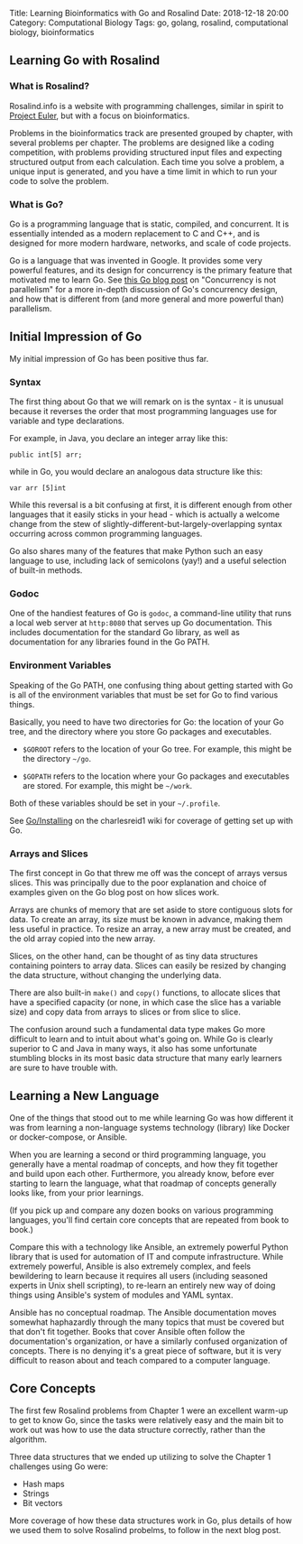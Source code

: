 Title: Learning Bioinformatics with Go and Rosalind
Date: 2018-12-18 20:00
Category: Computational Biology
Tags: go, golang, rosalind, computational biology, bioinformatics

## Learning Go with Rosalind

### What is Rosalind?

Rosalind.info is a website with programming challenges, similar in spirit
to [Project Euler](https://charlesreid1.com/wiki/Project_Euler), but with
a focus on bioinformatics. 

Problems in the bioinformatics track are presented grouped by chapter,
with several problems per chapter. The problems are designed like a coding
competition, with problems providing structured input files and expecting
structured output from each calculation. Each time you solve a problem, a
unique input is generated, and you have a time limit in which to run your
code to solve the problem.

### What is Go?

Go is a programming language that is static, compiled, and concurrent.
It is essentially intended as a modern replacement to C and C++, and is
designed for more modern hardware, networks, and scale of code projects.

Go is a language that was invented in Google. It provides some very
powerful features, and its design for concurrency is the primary feature
that motivated me to learn Go. See 
[this Go blog post](https://blog.golang.org/concurrency-is-not-parallelism)
on "Concurrency is not parallelism" for a more in-depth discussion of
Go's concurrency design, and how that is different from (and more general
and more powerful than) parallelism.

## Initial Impression of Go

My initial impression of Go has been positive thus far.

### Syntax

The first thing about Go that we will remark on is the syntax - it 
is unusual because it reverses the order that most programming languages
use for variable and type declarations. 

For example, in Java, you declare an integer array like this:

```
public int[5] arr;
```

while in Go, you would declare an analogous data structure like this:

```
var arr [5]int
```

While this reversal is a bit confusing at first, it is different enough 
from other languages that it easily sticks in your head - which is actually
a welcome change from the stew of slightly-different-but-largely-overlapping 
syntax occurring across common programming languages.

Go also shares many of the features that make Python such an easy language
to use, including lack of semicolons (yay!) and a useful selection of built-in
methods. 

### Godoc

One of the handiest features of Go is `godoc`, a command-line utility that runs
a local web server at `http:8080` that serves up Go documentation. This includes
documentation for the standard Go library, as well as documentation for any
libraries found in the Go PATH.

### Environment Variables

Speaking of the Go PATH, one confusing thing about getting started with Go is
all of the environment variables that must be set for Go to find various things.

Basically, you need to have two directories for Go: the location of your Go tree,
and the directory where you store Go packages and executables.

* `$GOROOT` refers to the location of your Go tree. For example, this might be the
  directory `~/go`.

* `$GOPATH` refers to the location where your Go packages and executables are stored.
  For example, this might be `~/work`.

Both of these variables should be set in your `~/.profile`.

See [Go/Installing](https://charlesreid1.com/wiki/Go/Installing#Paths) on the 
charlesreid1 wiki for coverage of getting set up with Go.

### Arrays and Slices

The first concept in Go that threw me off was the concept of arrays versus slices.
This was principally due to the poor explanation and choice of examples given on the
Go blog post on how slices work.

Arrays are chunks of memory that are set aside to store contiguous slots for data.
To create an array, its size must be known in advance, making them less useful
in practice. To resize an array, a new array must be created, and the old array
copied into the new array.

Slices, on the other hand, can be thought of as tiny data structures
containing pointers to array data. Slices can easily be resized by changing the
data structure, without changing the underlying data.

There are also built-in `make()` and `copy()` functions, to allocate slices
that have a specified capacity (or none, in which case the slice has a variable 
size) and copy data from arrays to slices or from slice to slice.

The confusion around such a fundamental data type makes Go more difficult to learn
and to intuit about what's going on. While Go is clearly superior to C and Java
in many ways, it also has some unfortunate stumbling blocks in its most basic
data structure that many early learners are sure to have trouble with.

## Learning a New Language

One of the things that stood out to me while learning Go was how different it was
from learning a non-language systems technology (library) like Docker or docker-compose, 
or Ansible. 

When you are learning a second or third programming language, you generally have a
mental roadmap of concepts, and how they fit together and build upon each other.
Furthermore, you already know, before ever starting to learn the language, what
that roadmap of concepts generally looks like, from your prior learnings.

(If you pick up and compare any dozen books on various programming languages, 
you'll find certain core concepts that are repeated from book to book.)

Compare this with a technology like Ansible, an extremely powerful Python library
that is used for automation of IT and compute infrastructure. While extremely powerful,
Ansible is also extremely complex, and feels bewildering to learn because
it requires all users (including seasoned experts in Unix shell scripting), to 
re-learn an entirely new way of doing things using Ansible's system of modules 
and YAML syntax.

Ansible has no conceptual roadmap. The Ansible documentation moves somewhat
haphazardly through the many topics that must be covered but that don't fit
together.  Books that cover Ansible often follow the documentation's
organization, or have a similarly confused organization of concepts.
There is no denying it's a great piece of software, but it is very difficult
to reason about and teach compared to a computer language.

## Core Concepts

The first few Rosalind problems from Chapter 1
were an excellent warm-up to get to know Go,
since the tasks were relatively easy and the
main bit to work out was how to use the data
structure correctly, rather than the algorithm.

Three data structures that we ended up utilizing 
to solve the Chapter 1 challenges using Go were:

* Hash maps
* Strings
* Bit vectors

More coverage of how these data structures work in Go,
plus details of how we used them to solve Rosalind
probelms, to follow in the next blog post.

